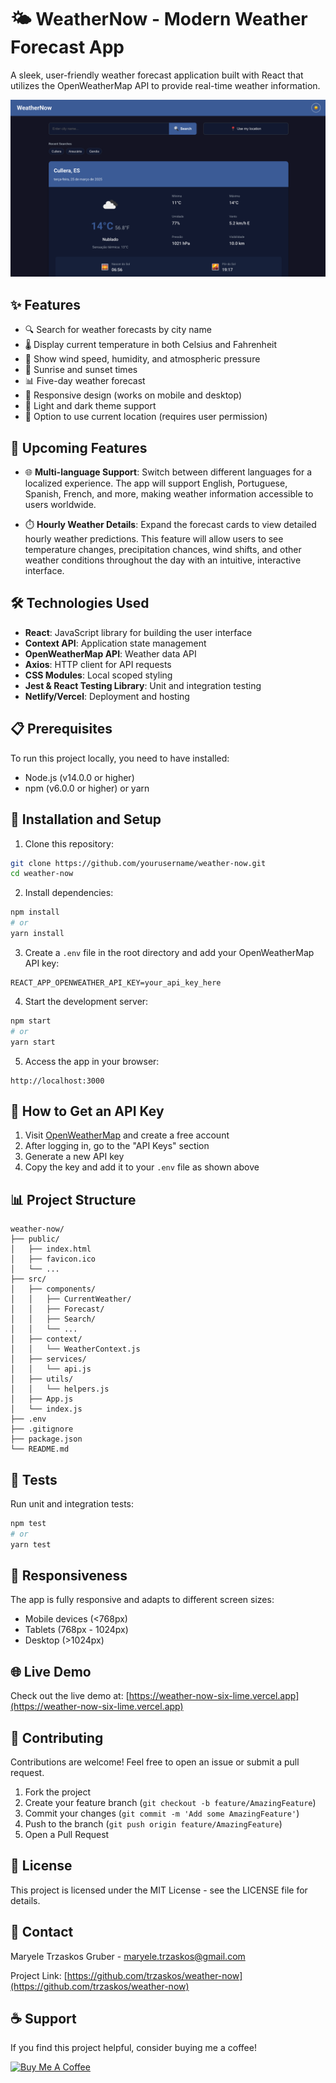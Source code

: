# 🌤️ WeatherNow - Modern Weather Forecast App

A sleek, user-friendly weather forecast application built with React that utilizes the OpenWeatherMap API to provide real-time weather information.

![App Screenshot](./screenshots/app-screenshot.png)

## ✨ Features

- 🔍 Search for weather forecasts by city name
- 🌡️ Display current temperature in both Celsius and Fahrenheit
- 💨 Show wind speed, humidity, and atmospheric pressure
- 🌅 Sunrise and sunset times
- 📊 Five-day weather forecast
- 🌈 Responsive design (works on mobile and desktop)
- 🎨 Light and dark theme support
- 📍 Option to use current location (requires user permission)

## 🚧 Upcoming Features

- 🌐 **Multi-language Support**: Switch between different languages for a localized experience. The app will support English, Portuguese, Spanish, French, and more, making weather information accessible to users worldwide.

- ⏱️ **Hourly Weather Details**: Expand the forecast cards to view detailed hourly weather predictions. This feature will allow users to see temperature changes, precipitation chances, wind shifts, and other weather conditions throughout the day with an intuitive, interactive interface.

## 🛠️ Technologies Used

- **React**: JavaScript library for building the user interface
- **Context API**: Application state management
- **OpenWeatherMap API**: Weather data API
- **Axios**: HTTP client for API requests
- **CSS Modules**: Local scoped styling
- **Jest & React Testing Library**: Unit and integration testing
- **Netlify/Vercel**: Deployment and hosting

## 📋 Prerequisites

To run this project locally, you need to have installed:

- Node.js (v14.0.0 or higher)
- npm (v6.0.0 or higher) or yarn

## 🚀 Installation and Setup

1. Clone this repository:
```bash
git clone https://github.com/yourusername/weather-now.git
cd weather-now
```

2. Install dependencies:
```bash
npm install
# or
yarn install
```

3. Create a `.env` file in the root directory and add your OpenWeatherMap API key:
```
REACT_APP_OPENWEATHER_API_KEY=your_api_key_here
```

4. Start the development server:
```bash
npm start
# or
yarn start
```

5. Access the app in your browser:
```
http://localhost:3000
```

## 📝 How to Get an API Key

1. Visit [OpenWeatherMap](https://openweathermap.org/) and create a free account
2. After logging in, go to the "API Keys" section
3. Generate a new API key
4. Copy the key and add it to your `.env` file as shown above

## 📊 Project Structure

```
weather-now/
├── public/
│   ├── index.html
│   ├── favicon.ico
│   └── ...
├── src/
│   ├── components/
│   │   ├── CurrentWeather/
│   │   ├── Forecast/
│   │   ├── Search/
│   │   └── ...
│   ├── context/
│   │   └── WeatherContext.js
│   ├── services/
│   │   └── api.js
│   ├── utils/
│   │   └── helpers.js
│   ├── App.js
│   └── index.js
├── .env
├── .gitignore
├── package.json
└── README.md
```

## 🧪 Tests

Run unit and integration tests:

```bash
npm test
# or
yarn test
```

## 📱 Responsiveness

The app is fully responsive and adapts to different screen sizes:

- Mobile devices (<768px)
- Tablets (768px - 1024px)
- Desktop (>1024px)

## 🌐 Live Demo

Check out the live demo at: [https://weather-now-six-lime.vercel.app](https://weather-now-six-lime.vercel.app)

## 🤝 Contributing

Contributions are welcome! Feel free to open an issue or submit a pull request.

1. Fork the project
2. Create your feature branch (`git checkout -b feature/AmazingFeature`)
3. Commit your changes (`git commit -m 'Add some AmazingFeature'`)
4. Push to the branch (`git push origin feature/AmazingFeature`)
5. Open a Pull Request

## 📜 License

This project is licensed under the MIT License - see the LICENSE file for details.

## 📧 Contact

Maryele Trzaskos Gruber - [maryele.trzaskos@gmail.com](mailto:maryele.trzaskos@gmail.com)

Project Link: [https://github.com/trzaskos/weather-now](https://github.com/trzaskos/weather-now)

## ☕ Support

If you find this project helpful, consider buying me a coffee!

<a href="https://www.buymeacoffee.com/trzaskos" target="_blank">
  <img src="https://cdn.buymeacoffee.com/buttons/v2/default-yellow.png" alt="Buy Me A Coffee" style="height: 60px !important;width: 217px !important;" >
</a>